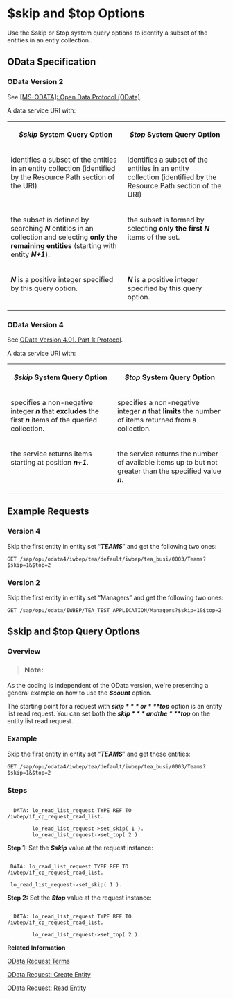 <!-- loioe3279805db7e48c99b24b4e53fe9cec5 -->

# $skip and $top Options

Use the $skip or $top system query options to identify a subset of the entities in an entiy collection..



<a name="loioe3279805db7e48c99b24b4e53fe9cec5__section_j5h_j1d_vtb"/>

## OData Specification



### OData Version 2

See [\[MS-ODATA\]: Open Data Protocol \(OData\)](https://docs.microsoft.com/en-us/openspecs/windows_protocols/ms-odata).

A data service URI with:


<table>
<tr>
<th valign="top">

***$skip*** System Query Option



</th>
<th valign="top">

***$top*** System Query Option



</th>
</tr>
<tr>
<td valign="top">

identifies a subset of the entities in an entity collection \(identified by the Resource Path section of the URI\)



</td>
<td valign="top">

identifies a subset of the entities in an entity collection \(identified by the Resource Path section of the URI\)



</td>
</tr>
<tr>
<td valign="top">

the subset is defined by searching ***N*** entities in an collection and selecting **only the remaining entities** \(starting with entity ***N+1***\).



</td>
<td valign="top">

the subset is formed by selecting **only the first** ***N*** items of the set.



</td>
</tr>
<tr>
<td valign="top">

***N*** is a positive integer specified by this query option.



</td>
<td valign="top">

***N*** is a positive integer specified by this query option.



</td>
</tr>
</table>



### OData Version 4

See [OData Version 4.01. Part 1: Protocol](https://docs.oasis-open.org/odata/odata/v4.01/odata-v4.01-part1-protocol.html).

A data service URI with:


<table>
<tr>
<th valign="top">

***$skip*** System Query Option



</th>
<th valign="top">

***$top*** System Query Option



</th>
</tr>
<tr>
<td valign="top">

specifies a non-negative integer ***n*** that **excludes** the first ***n*** items of the queried collection.



</td>
<td valign="top">

specifies a non-negative integer ***n*** that **limits** the number of items returned from a collection.



</td>
</tr>
<tr>
<td valign="top">

the service returns items starting at position ***n+1***.



</td>
<td valign="top">

the service returns the number of available items up to but not greater than the specified value ***n***.



</td>
</tr>
</table>



<a name="loioe3279805db7e48c99b24b4e53fe9cec5__section_k5h_j1d_vtb"/>

## Example Requests



### Version 4

Skip the first entity in entity set “***TEAMS***” and get the following two ones:

```
GET /sap/opu/odata4/iwbep/tea/default/iwbep/tea_busi/0003/Teams?$skip=1&$top=2
```



### Version 2

Skip the first entity in entity set “Managers” and get the following two ones:

```
GET /sap/opu/odata/IWBEP/TEA_TEST_APPLICATION/Managers?$skip=1&$top=2
```



<a name="loioe3279805db7e48c99b24b4e53fe9cec5__section_l5h_j1d_vtb"/>

## $skip and $top Query Options



### Overview

> ### Note:  

As the coding is independent of the OData version, we're presenting a general example on how to use the ***$count*** option.

The starting point for a request with ***$skip*** or ***$top*** option is an entity list read request. You can set both the ***$skip*** and the ***$top*** on the entity list read request.



### Example

Skip the first entity in entity set “***TEAMS***” and get these entities:

```
GET /sap/opu/odata4/iwbep/tea/default/iwbep/tea_busi/0003/Teams?$skip=1&$top=2
```



### Steps

```

  DATA: lo_read_list_request TYPE REF TO /iwbep/if_cp_request_read_list.

        lo_read_list_request->set_skip( 1 ).
        lo_read_list_request->set_top( 2 ).
```

**Step 1:** Set the ***$skip*** value at the request instance:

```

 DATA: lo_read_list_request TYPE REF TO /iwbep/if_cp_request_read_list.

 lo_read_list_request->set_skip( 1 ).
```

**Step 2:** Set the ***$top*** value at the request instance:

```

  DATA: lo_read_list_request TYPE REF TO /iwbep/if_cp_request_read_list.

        lo_read_list_request->set_top( 2 ).
```

**Related Information**  


[OData Request Terms](odata-request-terms-a3b0e95.md "An overview of some OData Request terminology.")

[OData Request: Create Entity](odata-request-create-entity-56be82d.md "Create an entity in the Client Proxy instance with insert entity request.")

[OData Request: Read Entity](odata-request-read-entity-9d7dde4.md "To create an OData request to read an entity in the Client Proxy instance.")

